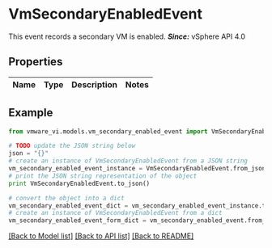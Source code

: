 # VmSecondaryEnabledEvent

This event records a secondary VM is enabled.  ***Since:*** vSphere API 4.0 

## Properties
Name | Type | Description | Notes
------------ | ------------- | ------------- | -------------

## Example

```python
from vmware_vi.models.vm_secondary_enabled_event import VmSecondaryEnabledEvent

# TODO update the JSON string below
json = "{}"
# create an instance of VmSecondaryEnabledEvent from a JSON string
vm_secondary_enabled_event_instance = VmSecondaryEnabledEvent.from_json(json)
# print the JSON string representation of the object
print VmSecondaryEnabledEvent.to_json()

# convert the object into a dict
vm_secondary_enabled_event_dict = vm_secondary_enabled_event_instance.to_dict()
# create an instance of VmSecondaryEnabledEvent from a dict
vm_secondary_enabled_event_form_dict = vm_secondary_enabled_event.from_dict(vm_secondary_enabled_event_dict)
```
[[Back to Model list]](../README.md#documentation-for-models) [[Back to API list]](../README.md#documentation-for-api-endpoints) [[Back to README]](../README.md)


